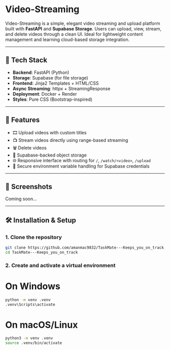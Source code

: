 # Video-Streaming

Video-Streaming is a simple, elegant video streaming and upload platform built with **FastAPI** and **Supabase Storage**. Users can upload, view, stream, and delete videos through a clean UI. Ideal for lightweight content management and learning cloud-based storage integration.

---

## 🔧 Tech Stack

- **Backend**: FastAPI (Python)
- **Storage**: Supabase (for file storage)
- **Frontend**: Jinja2 Templates + HTML/CSS
- **Async Streaming**: httpx + StreamingResponse
- **Deployment**: Docker + Render
- **Styles**: Pure CSS (Bootstrap-inspired)

---

## 🚀 Features

- 🎞️ Upload videos with custom titles
- 📺 Stream videos directly using range-based streaming
- 🗑️ Delete videos
- 📁 Supabase-backed object storage
- 🌐 Responsive interface with routing for `/`, `/watch/<video>`, `/upload`
- 🔐 Secure environment variable handling for Supabase credentials

---

## 📸 Screenshots

Coming soon...

---

## 🛠️ Installation & Setup

### 1. Clone the repository

```bash
git clone https://github.com/amanmac9832/TaskMate---Keeps_you_on_track.git
cd TaskMate---Keeps_you_on_track
```

### 2. Create and activate a virtual environment

# On Windows

```bash
python -m venv .venv
.venv\Scripts\activate
```

# On macOS/Linux

```bash
python3 -m venv .venv
source .venv/bin/activate
```
